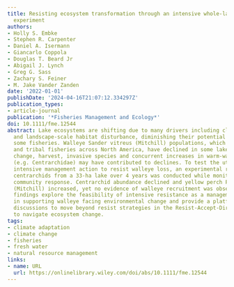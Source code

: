 ```yaml
---
title: Resisting ecosystem transformation through an intensive whole-lake fish removal
  experiment
authors:
- Holly S. Embke
- Stephen R. Carpenter
- Daniel A. Isermann
- Giancarlo Coppola
- Douglas T. Beard Jr
- Abigail J. Lynch
- Greg G. Sass
- Zachary S. Feiner
- M. Jake Vander Zanden
date: '2022-01-01'
publishDate: '2024-04-16T21:07:12.334297Z'
publication_types:
- article-journal
publication: '*Fisheries Management and Ecology*'
doi: 10.1111/fme.12544
abstract: Lake ecosystems are shifting due to many drivers including climate change
  and landscape-scale habitat disturbance, diminishing their potential to support
  some fisheries. Walleye Sander vitreus (Mitchill) populations, which support recreational
  and tribal fisheries across North America, have declined in some lakes. Climate
  change, harvest, invasive species and concurrent increases in warm-water fishes
  (e.g. Centrarchidae) may have contributed to declines. To test the utility of an
  intensive management action to resist walleye loss, an experimental removal of 285,000
  centrarchids from a 33-ha lake over 4 years was conducted while monitoring the fish
  community response. Centrarchid abundance declined and yellow perch Perca flavescens
  (Mitchill) increased, yet no evidence of walleye recruitment was observed. These
  findings explore the feasibility of intensive resistance as a management strategy
  in supporting walleye facing environmental change and provide a platform for management
  discussions to move beyond resist strategies in the Resist-Accept-Direct (RAD) framework
  to navigate ecosystem change.
tags:
- climate adaptation
- climate change
- fisheries
- fresh water
- natural resource management
links:
- name: URL
  url: https://onlinelibrary.wiley.com/doi/abs/10.1111/fme.12544
---
```

